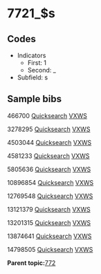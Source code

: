 # 7721\_$s

## Codes

-   Indicators
    -   First: 1
    -   Second: \_
-   Subfield: s

## Sample bibs

466700 [Quicksearch](https://search.library.yale.edu/catalog/466700) [VXWS](http://prodorbis.library.yale.edu:7014/vxws/GetHoldingsService?bibId=466700)

3278295 [Quicksearch](https://search.library.yale.edu/catalog/3278295) [VXWS](http://prodorbis.library.yale.edu:7014/vxws/GetHoldingsService?bibId=3278295)

4503044 [Quicksearch](https://search.library.yale.edu/catalog/4503044) [VXWS](http://prodorbis.library.yale.edu:7014/vxws/GetHoldingsService?bibId=4503044)

4581233 [Quicksearch](https://search.library.yale.edu/catalog/4581233) [VXWS](http://prodorbis.library.yale.edu:7014/vxws/GetHoldingsService?bibId=4581233)

5805636 [Quicksearch](https://search.library.yale.edu/catalog/5805636) [VXWS](http://prodorbis.library.yale.edu:7014/vxws/GetHoldingsService?bibId=5805636)

10896854 [Quicksearch](https://search.library.yale.edu/catalog/10896854) [VXWS](http://prodorbis.library.yale.edu:7014/vxws/GetHoldingsService?bibId=10896854)

12769548 [Quicksearch](https://search.library.yale.edu/catalog/12769548) [VXWS](http://prodorbis.library.yale.edu:7014/vxws/GetHoldingsService?bibId=12769548)

13121379 [Quicksearch](https://search.library.yale.edu/catalog/13121379) [VXWS](http://prodorbis.library.yale.edu:7014/vxws/GetHoldingsService?bibId=13121379)

13201315 [Quicksearch](https://search.library.yale.edu/catalog/13201315) [VXWS](http://prodorbis.library.yale.edu:7014/vxws/GetHoldingsService?bibId=13201315)

13874641 [Quicksearch](https://search.library.yale.edu/catalog/13874641) [VXWS](http://prodorbis.library.yale.edu:7014/vxws/GetHoldingsService?bibId=13874641)

14798505 [Quicksearch](https://search.library.yale.edu/catalog/14798505) [VXWS](http://prodorbis.library.yale.edu:7014/vxws/GetHoldingsService?bibId=14798505)

**Parent topic:**[772](../../tags/772/772.md)

